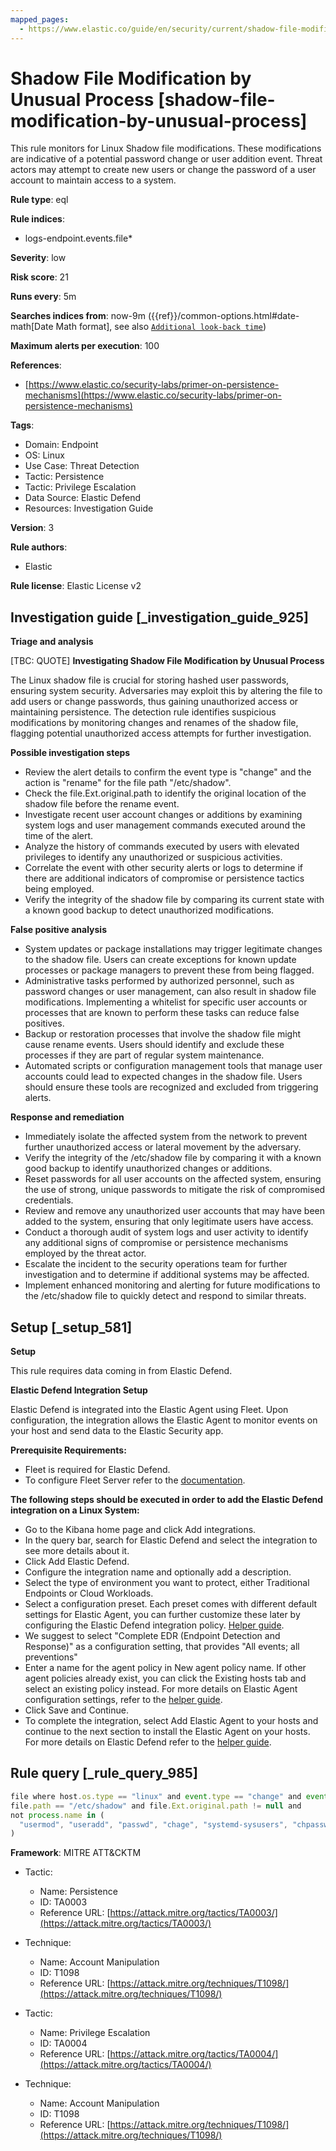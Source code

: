 ```yaml
---
mapped_pages:
  - https://www.elastic.co/guide/en/security/current/shadow-file-modification-by-unusual-process.html
---
```


# Shadow File Modification by Unusual Process [shadow-file-modification-by-unusual-process]

This rule monitors for Linux Shadow file modifications. These modifications are indicative of a potential password change or user addition event. Threat actors may attempt to create new users or change the password of a user account to maintain access to a system.

**Rule type**: eql

**Rule indices**:

* logs-endpoint.events.file*

**Severity**: low

**Risk score**: 21

**Runs every**: 5m

**Searches indices from**: now-9m ({{ref}}/common-options.html#date-math[Date Math format], see also [`Additional look-back time`](docs-content://solutions/security/detect-and-alert/create-detection-rule.md#rule-schedule))

**Maximum alerts per execution**: 100

**References**:

* [https://www.elastic.co/security-labs/primer-on-persistence-mechanisms](https://www.elastic.co/security-labs/primer-on-persistence-mechanisms)

**Tags**:

* Domain: Endpoint
* OS: Linux
* Use Case: Threat Detection
* Tactic: Persistence
* Tactic: Privilege Escalation
* Data Source: Elastic Defend
* Resources: Investigation Guide

**Version**: 3

**Rule authors**:

* Elastic

**Rule license**: Elastic License v2

## Investigation guide [_investigation_guide_925]

**Triage and analysis**

[TBC: QUOTE]
**Investigating Shadow File Modification by Unusual Process**

The Linux shadow file is crucial for storing hashed user passwords, ensuring system security. Adversaries may exploit this by altering the file to add users or change passwords, thus gaining unauthorized access or maintaining persistence. The detection rule identifies suspicious modifications by monitoring changes and renames of the shadow file, flagging potential unauthorized access attempts for further investigation.

**Possible investigation steps**

* Review the alert details to confirm the event type is "change" and the action is "rename" for the file path "/etc/shadow".
* Check the file.Ext.original.path to identify the original location of the shadow file before the rename event.
* Investigate recent user account changes or additions by examining system logs and user management commands executed around the time of the alert.
* Analyze the history of commands executed by users with elevated privileges to identify any unauthorized or suspicious activities.
* Correlate the event with other security alerts or logs to determine if there are additional indicators of compromise or persistence tactics being employed.
* Verify the integrity of the shadow file by comparing its current state with a known good backup to detect unauthorized modifications.

**False positive analysis**

* System updates or package installations may trigger legitimate changes to the shadow file. Users can create exceptions for known update processes or package managers to prevent these from being flagged.
* Administrative tasks performed by authorized personnel, such as password changes or user management, can also result in shadow file modifications. Implementing a whitelist for specific user accounts or processes that are known to perform these tasks can reduce false positives.
* Backup or restoration processes that involve the shadow file might cause rename events. Users should identify and exclude these processes if they are part of regular system maintenance.
* Automated scripts or configuration management tools that manage user accounts could lead to expected changes in the shadow file. Users should ensure these tools are recognized and excluded from triggering alerts.

**Response and remediation**

* Immediately isolate the affected system from the network to prevent further unauthorized access or lateral movement by the adversary.
* Verify the integrity of the /etc/shadow file by comparing it with a known good backup to identify unauthorized changes or additions.
* Reset passwords for all user accounts on the affected system, ensuring the use of strong, unique passwords to mitigate the risk of compromised credentials.
* Review and remove any unauthorized user accounts that may have been added to the system, ensuring that only legitimate users have access.
* Conduct a thorough audit of system logs and user activity to identify any additional signs of compromise or persistence mechanisms employed by the threat actor.
* Escalate the incident to the security operations team for further investigation and to determine if additional systems may be affected.
* Implement enhanced monitoring and alerting for future modifications to the /etc/shadow file to quickly detect and respond to similar threats.


## Setup [_setup_581]

**Setup**

This rule requires data coming in from Elastic Defend.

**Elastic Defend Integration Setup**

Elastic Defend is integrated into the Elastic Agent using Fleet. Upon configuration, the integration allows the Elastic Agent to monitor events on your host and send data to the Elastic Security app.

**Prerequisite Requirements:**

* Fleet is required for Elastic Defend.
* To configure Fleet Server refer to the [documentation](docs-content://reference/ingestion-tools/fleet/fleet-server.md).

**The following steps should be executed in order to add the Elastic Defend integration on a Linux System:**

* Go to the Kibana home page and click Add integrations.
* In the query bar, search for Elastic Defend and select the integration to see more details about it.
* Click Add Elastic Defend.
* Configure the integration name and optionally add a description.
* Select the type of environment you want to protect, either Traditional Endpoints or Cloud Workloads.
* Select a configuration preset. Each preset comes with different default settings for Elastic Agent, you can further customize these later by configuring the Elastic Defend integration policy. [Helper guide](docs-content://solutions/security/configure-elastic-defend/configure-an-integration-policy-for-elastic-defend.md).
* We suggest to select "Complete EDR (Endpoint Detection and Response)" as a configuration setting, that provides "All events; all preventions"
* Enter a name for the agent policy in New agent policy name. If other agent policies already exist, you can click the Existing hosts tab and select an existing policy instead. For more details on Elastic Agent configuration settings, refer to the [helper guide](docs-content://reference/ingestion-tools/fleet/agent-policy.md).
* Click Save and Continue.
* To complete the integration, select Add Elastic Agent to your hosts and continue to the next section to install the Elastic Agent on your hosts. For more details on Elastic Defend refer to the [helper guide](docs-content://solutions/security/configure-elastic-defend/install-elastic-defend.md).


## Rule query [_rule_query_985]

```js
file where host.os.type == "linux" and event.type == "change" and event.action == "rename" and
file.path == "/etc/shadow" and file.Ext.original.path != null and
not process.name in (
  "usermod", "useradd", "passwd", "chage", "systemd-sysusers", "chpasswd", "userdel", "adduser", "update-passwd", "perl"
)
```

**Framework**: MITRE ATT&CKTM

* Tactic:

    * Name: Persistence
    * ID: TA0003
    * Reference URL: [https://attack.mitre.org/tactics/TA0003/](https://attack.mitre.org/tactics/TA0003/)

* Technique:

    * Name: Account Manipulation
    * ID: T1098
    * Reference URL: [https://attack.mitre.org/techniques/T1098/](https://attack.mitre.org/techniques/T1098/)

* Tactic:

    * Name: Privilege Escalation
    * ID: TA0004
    * Reference URL: [https://attack.mitre.org/tactics/TA0004/](https://attack.mitre.org/tactics/TA0004/)

* Technique:

    * Name: Account Manipulation
    * ID: T1098
    * Reference URL: [https://attack.mitre.org/techniques/T1098/](https://attack.mitre.org/techniques/T1098/)



